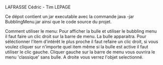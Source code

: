 LAFRASSE Cédric - Tim LEPAGE

Ce dépot contient un jar executable avec la commande java -jar BubblingMenu.jar ainsi que le code source du projet.


Comment utiliser le menu:
Pour afficher la bulle et utiliser le bubbling menu il faut faire un clic droit sur la barre de menu. La bulle apparaitra. Pour séléctionner l'item d'intérêt le plus proche il faut refaire un clic droit, si vous voulez cliquer sur n'importe quel item même si la bulle est active il faut utiliser le clic gauche.
Cliquer gauche sur la barre de menu vous ouvrira le menu 'classique' sans bulle. 
A droite vous verrez l'objet selectionné.
